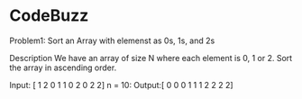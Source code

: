 # CodeBuzz

Problem1:
Sort an Array with elemenst as 0s, 1s, and 2s 

Description
We have an array of size N where each element is 0, 1 or 2. Sort the array in ascending order.

Input: [ 1 2 0 1 1 0 2 0 2 2]
n = 10:
Output:[ 0 0 0 1 1 1 2 2 2 2]